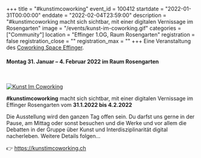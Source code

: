 +++
title = "#kunstimcoworking"
event_id = 100412
startdate = "2022-01-31T00:00:00"
enddate = "2022-02-04T23:59:00"
description = "#kunstimcoworking macht sich sichtbar, mit einer digitalen Vernissage im Rosengarten"
image = "/events/kunst-im-coworking.gif"
categories = ["Community"]
location = "Effinger 1.OG, Raum Rosengarten"
registration = false
registration_close = ""
registration_max = ""
+++
Eine Veranstaltung des [Coworking Space Effinger](https://www.effinger.ch/).

#### **Montag 31. Januar – 4. Februar 2022** im Raum Rosengarten

<br> 

[![Kunst Im Coworking](/events/kunst-im-coworking.gif)](https://kunstimcoworking.ch)

**#kunstimcoworking** macht sich sichtbar, mit einer digitalen Vernissage im Effinger Rosengarten vom **31.1.2022 bis 4.2.2022**

Die Ausstellung wird den ganzen Tag offen sein. Du darfst uns gerne in der Pause, am Mittag oder sonst besuchen und die Werke und vor allem die Debatten in der Gruppe über Kunst und Interdisziplinarität digital nacherleben. Weitere Details folgen…

👉 https://kunstimcoworking.ch
